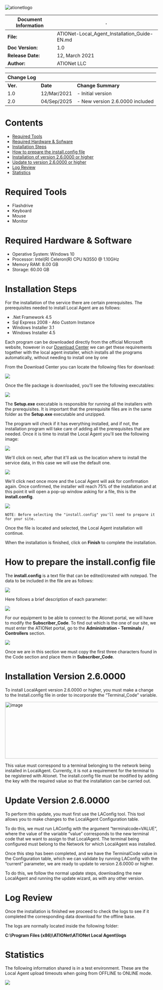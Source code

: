 ![ationetlogo](Content/Images/ATIOnetLogo_250x70.png)

|**Document Information**|.|
|--- |--- |
|**File:**|ATIONet-Local_Agent_Installation_Guide-EN.md|
|**Doc Version:**|1.0|
|**Release Date:**|12, March 2021|
|**Author:**|ATIONet LLC|


|**Change Log**|||
|--- |--- |--- |
|**Ver.**|**Date**|**Change Summary**|
|1.0|12/Mar/2021|- Initial version
|2.0|04/Sep/2025|- New version 2.6.0000 included


# Contents

- [Required Tools](#required-tools)
- [Required Hardware & Sofware](#required-hardware--software)
- [Installation Steps](#installation-steps)
- [How to prepare the install.config file](#how-to-prepare-the-installconfig-file)
- [Installation of version 2.6.0000 or higher](#instalacion-version-2.6.0000)
- [Update to version 2.6.0000 or higher](#actualizacion-version-2.6.0000)
- [Log Review](#log-review)
- [Statistics](#statistics)

# **Required Tools**

- Flashdrive
- Keyboard
- Mouse
- Monitor

# **Required Hardware & Software**

- Operative System: Windows 10
- Processor: Intel(R) Celeron(R) CPU N3550 @ 1.10GHz
- Memory RAM: 8.00 GB
- Storage: 60.00 GB

# **Installation Steps**

For the installation of the service there are certain prerequisites. The prerequisites needed to install Local Agent are as follows:

- .Net Framework 4.5
- Sql Express 2008 - Atio Custom Instance
- Windows Installer 3.1
- Windows Installer 4.5

Each program can be downloaded directly from the official Microsoft website, however in our [Download Center](https://downloads.ationet.com) we can get these requirements together with the local agent installer, which installs all the programs automatically, without needing to install one by one

From the Download Center you can locate the following files for download:

![](https://github.com/Ationet/ationetdocs/blob/master/Content/Images/Local%20Agent/ATIONet%20Download%20Center%20Site.png)

Once the file package is downloaded, you'll see the following executables:

![](https://github.com/Ationet/ationetdocs/blob/master/Content/Images/Local%20Agent/File%20Folder.PNG)

The **Setup.exe** executable is responsible for running all the installers with the prerequisites. It is important that the prerequisite files are in the same folder as the **Setup.exe** executable and unzipped.

The program will check if it has everything installed, and if not, the installation program will take care of adding all the prerequisites that are needed. Once it is time to install the Local Agent you'll see the following image:

![](https://github.com/Ationet/ationetdocs/blob/master/Content/Images/Local%20Agent/Installer%20Assistant.PNG)

We'll click on next, after that it'll ask us the location where to install the service data, in this case we will use the default one.

![](https://github.com/Ationet/ationetdocs/blob/master/Content/Images/Local%20Agent/Installation%20Folder.PNG)

We'll click next once more and the Local Agent will ask for confirmation again. Once confirmed, the installer will reach 75% of the installation and at this point it will open a pop-up window asking for a file, this is the **install.config**.

![](https://github.com/Ationet/ationetdocs/blob/master/Content/Images/Local%20Agent/Install.Config%20Selection.PNG)

```NOTE: Before selecting the "install.config" you'll need to prepare it for your site.```

Once the file is located and selected, the Local Agent installation will continue.

When the installation is finished, click on **Finish** to complete the installation.

# **How to prepare the install.config file**

The **install.config** is a text file that can be edited/created with notepad. The data to be included in the file are as follows:

![](https://github.com/Ationet/ationetdocs/blob/master/Content/Images/Local%20Agent/Install.Config.png)

Here follows a brief description of each parameter:

![](https://github.com/Ationet/ationetdocs/blob/master/Content/Images/Local%20Agent/Install.Config%20Configuration.PNG)

For our equipment to be able to connect to the Ationet portal, we will have to modify the **Subscriber_Code**. To find out which is the one of our site, we must enter the ATIONet portal, go to the **Administration - Terminals / Controllers** section.

![](https://github.com/Ationet/ationetdocs/blob/master/Content/Images/Local%20Agent/Terminals-Controllers.PNG)

Once we are in this section we must copy the first three characters found in the Code section and place them in **Subscriber_Code**.


# **Installation Version 2.6.0000**

To install LocalAgent version 2.6.0000 or higher, you must make a change to the Install.config file in order to incorporate the “Terminal_Code” variable.

<img width="975" height="187" alt="image" src="https://github.com/user-attachments/assets/f24f5fe1-f15a-4128-a8c3-6b158cbf6baa" />


This value must correspond to a terminal belonging to the network being installed in LocalAgent.
Currently, it is not a requirement for the terminal to be registered with Ationet.
The install.config file must be modified by adding the key with the required value so that the installation can be carried out.

# **Update Version 2.6.0000**

To perform this update, you must first use the LAConfig tool. This tool allows you to make changes to the LocalAgent Configuration table.

To do this, we must run LAConfig with the argument “terminalcode=VALUE”, where the value of the variable “value” corresponds to the new terminal code that we want to assign to that LocalAgent. The terminal being configured must belong to the Network for which LocalAgent was installed. 

Once this step has been completed, and we have the TerminalCode value in the Configuration table, which we can validate by running LAConfig with the “current” parameter, we are ready to update to version 2.6.0000 or higher.

To do this, we follow the normal update steps, downloading the new LocalAgent and running the update wizard, as with any other version. 


# **Log Review**

Once the installation is finished we proceed to check the logs to see if it completed the corresponding data download for the offline base.

The logs are normally located inside the following folder:

**C:\Program Files (x86)\ATIONet\ATIONet Local Agent\logs**

# **Statistics**

The following information shared is in a test environment. These are the Local Agent upload timeouts when going from OFFLINE to ONLINE mode.

![](https://github.com/Ationet/ationetdocs/blob/master/Content/Images/Local%20Agent/Statistics.PNG)
